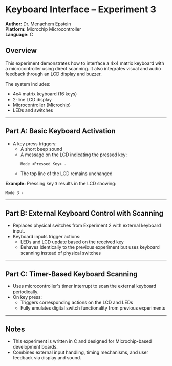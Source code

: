 # Keyboard Interface – Experiment 3

**Author:** Dr. Menachem Epstein  
**Platform:** Microchip Microcontroller  
**Language:** C

## Overview

This experiment demonstrates how to interface a 4x4 matrix keyboard with a microcontroller using direct scanning. It also integrates visual and audio feedback through an LCD display and buzzer.

The system includes:
- 4x4 matrix keyboard (16 keys)
- 2-line LCD display
- Microcontroller (Microchip)
- LEDs and switches

---

## Part A: Basic Keyboard Activation

- A key press triggers:
  - A short beep sound
  - A message on the LCD indicating the pressed key:
    ```
    Mode <Pressed Key> -
    ```
  - The top line of the LCD remains unchanged

**Example:** Pressing key `3` results in the LCD showing:
```
Mode 3 -
```

---

## Part B: External Keyboard Control with Scanning

- Replaces physical switches from Experiment 2 with external keyboard input.
- Keyboard inputs trigger actions:
  - LEDs and LCD update based on the received key
  - Behaves identically to the previous experiment but uses keyboard scanning instead of physical switches

---

## Part C: Timer-Based Keyboard Scanning

- Uses microcontroller's timer interrupt to scan the external keyboard periodically.
- On key press:
  - Triggers corresponding actions on the LCD and LEDs
  - Fully emulates digital switch functionality from previous experiments

---

## Notes

- This experiment is written in C and designed for Microchip-based development boards.
- Combines external input handling, timing mechanisms, and user feedback via display and sound.